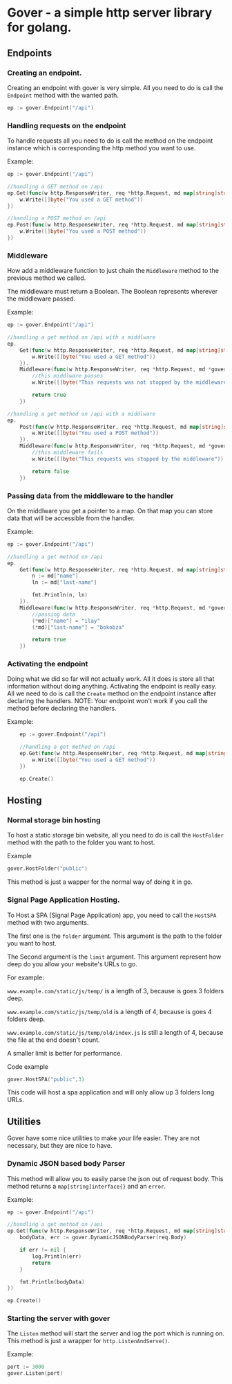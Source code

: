 # Gover - a simple http server library for golang.

## Endpoints
### Creating an endpoint.
Creating an endpoint with gover is very simple. All you need to do is call the `Endpoint` method with the wanted path.
```go
ep := gover.Endpoint("/api")
```
### Handling requests on the endpoint
To handle requests all you need to do is call the method on the endpoint instance which is corresponding the http method you want to use.

Example:
```go
ep := gover.Endpoint("/api")

//handling a GET method on /api
ep.Get(func(w http.ResponseWriter, req *http.Request, md map[string]string) {
	w.Write([]byte("You used a GET method"))
})

//handling a POST method on /api
ep.Post(func(w http.ResponseWriter, req *http.Request, md map[string]string) {
	w.Write([]byte("You used a POST method"))
})
```

### Middleware
How add a middleware function to just chain the `Middleware` method to the previous method we called.

The middleware must return a Boolean. The Boolean represents wherever the middleware passed.

Example:
```go
ep := gover.Endpoint("/api")

//handling a get method on /api with a middlware
ep.
	Get(func(w http.ResponseWriter, req *http.Request, md map[string]string) {
		w.Write([]byte("You used a GET method"))
	}).
	Middleware(func(w http.ResponseWriter, req *http.Request, md *gover.MiddlewareData) bool {
		//this middlware passes
		w.Write([]byte("This requests was not stopped by the middleware \n"))

		return true
	})

//handling a get method on /api with a middlware
ep.
	Post(func(w http.ResponseWriter, req *http.Request, md map[string]string) {
		w.Write([]byte("You used a POST method"))
	}).
	Middleware(func(w http.ResponseWriter, req *http.Request, md *gover.MiddlewareData) bool {
		//this middleware fails
		w.Write([]byte("This requests was stopped by the middleware"))

		return false
	})
```
### Passing data from the middleware to the handler
On the middlware you get a pointer to a map. 
On that map you can store data that will be accessible from the handler.
 
Example:
```go
ep := gover.Endpoint("/api")

//handling a get method on /api
ep.
	Get(func(w http.ResponseWriter, req *http.Request, md map[string]string) {
		n := md["name"]
		ln := md["last-name"]

		fmt.Println(n, ln)
	}).
	Middleware(func(w http.ResponseWriter, req *http.Request, md *gover.MiddlewareData) bool {
		//passing data
		(*md)["name"] = "ilay"
		(*md)["last-name"] = "bokobza"

		return true
	})
```
### Activating the endpoint
Doing what we did so far will not actually work. All it does is store all that information without doing anything. Activating the endpoint is really easy. All we need to do is call the `Create` method on the endpoint instance after declaring the handlers. NOTE: Your endpoint won't work if you call the method before declaring the handlers.

Example:
```go
	ep := gover.Endpoint("/api")

	//handling a get method on /api
	ep.Get(func(w http.ResponseWriter, req *http.Request, md map[string]string) {
		w.Write([]byte("You used a GET method"))
	})

	ep.Create()
``` 
## Hosting
### Normal storage bin hosting
To host a static storage bin website, all you need to do is call the `HostFolder` method with the path to the folder you want to host.

Example
```go
gover.HostFolder("public")
```

This method is just a wapper for the normal way of doing it in go.

### Signal Page Application Hosting.
To Host a SPA (Signal Page Application) app, you need to call the `HostSPA` method with two arguments. 

The first one is the `folder` argument. This argument is the path to the folder you want to host.

The Second argument is the `limit` argument. This argument represent how deep do you allow your website's URLs to go.

For example:

`www.example.com/static/js/temp/` is a length of 3, because is goes 3 folders deep.

`www.example.com/static/js/temp/old` is a length of 4, because is goes 4 folders deep.

`www.example.com/static/js/temp/old/index.js` is still a length of 4, because the file at the end doesn't count.

A smaller limit is better for performance.

Code example
```go
gover.HostSPA("public",3)
```
This code will host a spa application and will only allow up 3 folders long URLs.
## Utilities
Gover have some nice utilities to make your life easier. They are not necessary, but they are nice to have.

### Dynamic JSON based body Parser
This method will allow you to easily parse the json out of request body. This method returns a `map[string]interface{}` and an `error`.

Example:
```go
ep := gover.Endpoint("/api")

//handling a get method on /api
ep.Get(func(w http.ResponseWriter, req *http.Request, md map[string]string) {
	bodyData, err := gover.DynamicJSONBodyParser(req.Body)

	if err != nil {
		log.Println(err)
		return
	}

	fmt.Println(bodyData)
})

ep.Create()
```
### Starting the server with gover
The `Listen` method will start the server and log the port which is running on. This method is just a wrapper for `http.ListenAndServe()`.

Example:
```go
port := 3000
gover.Listen(port)
```